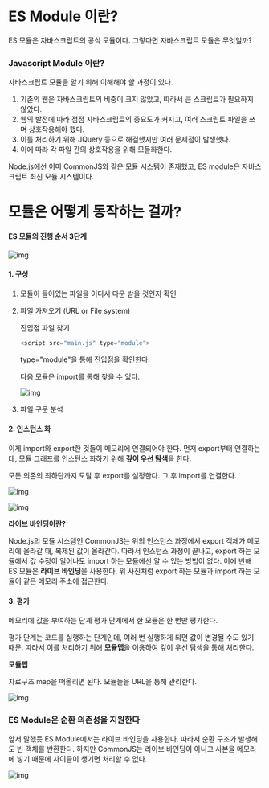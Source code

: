 # ES Module 이란?

ES 모듈은 자바스크립트의 공식 모듈이다.
그렇다면 자바스크립트 모듈은 무엇일까?

### Javascript Module 이란?

자바스크립트 모듈을 알기 위해 이해해야 할 과정이 있다.

1. 기존의 웹은 자바스크립트의 비중이 크지 않았고, 따라서 큰 스크립트가 필요하지 않았다.
2. 웹의 발전에 따라 점점 자바스크립트의 중요도가 커지고, 여러 스크립트 파일을 쓰며 상호작용해야 했다.
3. 이를 처리하기 위해 JQuery 등으로 해결했지만 여러 문제점이 발생했다.
4. 이에 따라 각 파일 간의 상호작용을 위해 모듈화한다.

Node.js에선 이미 CommonJS와 같은 모듈 시스템이 존재했고, ES module은 자바스크립트 최신 모듈 시스템이다.

# 모듈은 어떻게 동작하는 걸까?

#### ES 모듈의 진행 순서 3단계

![img](https://velog.velcdn.com/images/yoonlang/post/8687ee06-e1a6-49c7-94f8-4ffbd9a085a4/image.png)

#### 1. 구성

1. 모듈이 들어있는 파일을 어디서 다운 받을 것인지 확인

2. 파일 가져오기 (URL or File system)

   진입점 파일 찾기

   ```javascript
   <script src="main.js" type="module">
   ```

   type="module"을 통해 진입점을 확인한다.

   다음 모듈은 import를 통해 찾을 수 있다.

   ![img](https://velog.velcdn.com/images/yoonlang/post/7d96712b-7b38-4dcc-93a4-6086539ec751/image.png)

3. 파일 구문 분석

#### 2. 인스턴스 화

이제 import와 export한 것들이 메모리에 연결되어야 한다. 먼저 export부터 연결하는데, 모듈 그래프를 인스턴스 화하기 위해 **깊이 우선 탐색**을 한다.

모든 의존의 최하단까지 도달 후 export를 설정한다. 그 후 import를 연결한다.

![img](https://velog.velcdn.com/images/yoonlang/post/76142235-6156-4007-a3d6-94cbf41df1c8/image.png)

![img](https://velog.velcdn.com/images/yoonlang/post/32e3cce1-2092-4890-9de2-b31718954561/image.png)

**라이브 바인딩이란?**

Node.js의 모듈 시스템인 CommonJS는 위의 인스턴스 과정에서 export 객체가 메모리에 올라갈 때, 복제된 값이 올라간다. 따라서 인스턴스 과정이 끝나고, export 하는 모듈에서 값 수정이 일어나도 import 하는 모듈에선 알 수 있는 방법이 없다. 이에 반해 ES 모듈은 **라이브 바인딩**을 사용한다. 위 사진처럼 export 하는 모듈과 import 하는 모듈이 같은 메모리 주소에 접근한다.

#### 3. 평가

메모리에 값을 부여하는 단계
평가 단계에서 한 모듈은 한 번만 평가한다.

평가 단계는 코드를 실행하는 단계인데, 여러 번 실행하게 되면 값이 변경될 수도 있기 때문. 따라서 이를 처리하기 위해 **모듈맵**을 이용하여 깊이 우선 탐색을 통해 처리한다.

**모듈맵**

자료구조 map을 떠올리면 된다. 모듈들을 URL을 통해 관리한다.

![img](https://velog.velcdn.com/images/yoonlang/post/4adfd4b5-4e3e-4770-9cfa-d8db5981330f/image.png)

### ES Module은 순환 의존성을 지원한다

앞서 말했듯 ES Module에서는 라이브 바인딩을 사용한다. 따라서 순환 구조가 발생해도 빈 객체를 반환한다. 하지만 CommonJS는 라이브 바인딩이 아니고 사본을 메모리에 넣기 때문에 사이클이 생기면 처리할 수 없다.

![img](https://velog.velcdn.com/images/yoonlang/post/1d649b05-c6b9-4d27-8b98-7522197c978d/image.png)